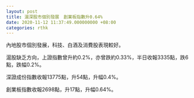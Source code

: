 ```yaml
---
layout: post
title: 滬深股市個別發展　創業板指數升0.64%
date: 2020-11-12 11:37:49.000000000 +08:00
categories: rthk
---
```


內地股市個別發展，科技、白酒及消費股表現較好。

滬股缺乏方向，上證指數曾升約0.2%，亦曾跌約0.33%，半日收報3335點，跌6點，跌幅0.2%。

深證成份指數收報13775點，升54點，升幅0.4%。

創業板指數收報2698點，升17點，升幅0.64%。
